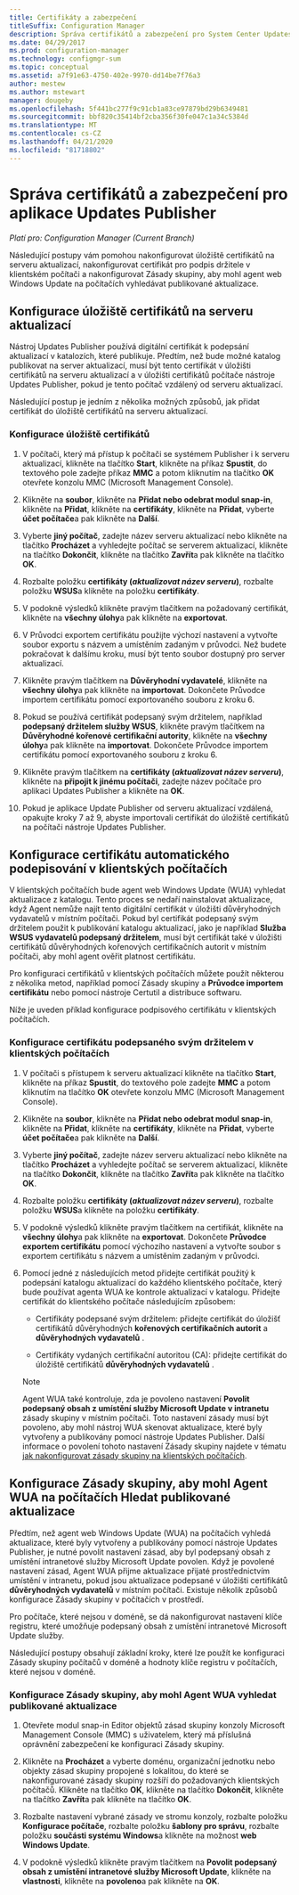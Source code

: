 ```yaml
---
title: Certifikáty a zabezpečení
titleSuffix: Configuration Manager
description: Správa certifikátů a zabezpečení pro System Center Updates Publisher
ms.date: 04/29/2017
ms.prod: configuration-manager
ms.technology: configmgr-sum
ms.topic: conceptual
ms.assetid: a7f91e63-4750-402e-9970-dd14be7f76a3
author: mestew
ms.author: mstewart
manager: dougeby
ms.openlocfilehash: 5f441bc277f9c91cb1a83ce97879bd29b6349481
ms.sourcegitcommit: bbf820c35414bf2cba356f30fe047c1a34c5384d
ms.translationtype: MT
ms.contentlocale: cs-CZ
ms.lasthandoff: 04/21/2020
ms.locfileid: "81718802"
---
```

# <a name="manage-certificates-and-security-for-updates-publisher"></a>Správa certifikátů a zabezpečení pro aplikace Updates Publisher

*Platí pro: Configuration Manager (Current Branch)*

Následující postupy vám pomohou nakonfigurovat úložiště certifikátů na serveru aktualizací, nakonfigurovat certifikát pro podpis držitele v klientském počítači a nakonfigurovat Zásady skupiny, aby mohl agent web Windows Update na počítačích vyhledávat publikované aktualizace.

## <a name="configure-the-certificate-store-on-the-update-server"></a>Konfigurace úložiště certifikátů na serveru aktualizací
 Nástroj Updates Publisher používá digitální certifikát k podepsání aktualizací v katalozích, které publikuje. Předtím, než bude možné katalog publikovat na server aktualizací, musí být tento certifikát v úložišti certifikátů na serveru aktualizací a v úložišti certifikátů počítače nástroje Updates Publisher, pokud je tento počítač vzdálený od serveru aktualizací.

Následující postup je jedním z několika možných způsobů, jak přidat certifikát do úložiště certifikátů na serveru aktualizací.

### <a name="to-configure-the-certificate-store"></a>Konfigurace úložiště certifikátů
1.  V počítači, který má přístup k počítači se systémem Publisher i k serveru aktualizací, klikněte na tlačítko **Start**, klikněte na příkaz **Spustit**, do textového pole zadejte příkaz **MMC** a potom kliknutím na tlačítko **OK** otevřete konzolu MMC (Microsoft Management Console).

2.  Klikněte na **soubor**, klikněte na **Přidat nebo odebrat modul snap-in**, klikněte na **Přidat**, klikněte na **certifikáty**, klikněte na **Přidat**, vyberte **účet počítače**a pak klikněte na **Další**.

3.  Vyberte **jiný počítač**, zadejte název serveru aktualizací nebo klikněte na tlačítko **Procházet** a vyhledejte počítač se serverem aktualizací, klikněte na tlačítko **Dokončit**, klikněte na tlačítko **Zavřít**a pak klikněte na tlačítko **OK**.

4.  Rozbalte položku **certifikáty (*aktualizovat název serveru*)**, rozbalte položku **WSUS**a klikněte na položku **certifikáty**.

5.  V podokně výsledků klikněte pravým tlačítkem na požadovaný certifikát, klikněte na **všechny úlohy**a pak klikněte na **exportovat**.

6.  V Průvodci exportem certifikátu použijte výchozí nastavení a vytvořte soubor exportu s názvem a umístěním zadaným v průvodci. Než budete pokračovat k dalšímu kroku, musí být tento soubor dostupný pro server aktualizací.

7.  Klikněte pravým tlačítkem na **Důvěryhodní vydavatelé**, klikněte na **všechny úlohy**a pak klikněte na **importovat**. Dokončete Průvodce importem certifikátu pomocí exportovaného souboru z kroku 6.

8.  Pokud se používá certifikát podepsaný svým držitelem, například **podepsaný držitelem služby WSUS**, klikněte pravým tlačítkem na **Důvěryhodné kořenové certifikační autority**, klikněte na **všechny úlohy**a pak klikněte na **importovat**. Dokončete Průvodce importem certifikátu pomocí exportovaného souboru z kroku 6.

9.  Klikněte pravým tlačítkem na **certifikáty (*aktualizovat název serveru*)**, klikněte na **připojit k jinému počítači**, zadejte název počítače pro aplikaci Updates Publisher a klikněte na **OK**.

10. Pokud je aplikace Update Publisher od serveru aktualizací vzdálená, opakujte kroky 7 až 9, abyste importovali certifikát do úložiště certifikátů na počítači nástroje Updates Publisher.



## <a name="configure-a-self-signing-certificate-on-client-computers"></a>Konfigurace certifikátu automatického podepisování v klientských počítačích
V klientských počítačích bude agent web Windows Update (WUA) vyhledat aktualizace z katalogu. Tento proces se nedaří nainstalovat aktualizace, když Agent nemůže najít tento digitální certifikát v úložišti důvěryhodných vydavatelů v místním počítači. Pokud byl certifikát podepsaný svým držitelem použit k publikování katalogu aktualizací, jako je například **Služba WSUS vydavatelů podepsaný držitelem**, musí být certifikát také v úložišti certifikátů důvěryhodných kořenových certifikačních autorit v místním počítači, aby mohl agent ověřit platnost certifikátu.

Pro konfiguraci certifikátů v klientských počítačích můžete použít některou z několika metod, například pomocí Zásady skupiny a **Průvodce importem certifikátu** nebo pomocí nástroje Certutil a distribuce softwaru.

Níže je uveden příklad konfigurace podpisového certifikátu v klientských počítačích.

### <a name="to-configure-a-self-signing-certificate-on-client-computers"></a>Konfigurace certifikátu podepsaného svým držitelem v klientských počítačích
1. V počítači s přístupem k serveru aktualizací klikněte na tlačítko **Start**, klikněte na příkaz **Spustit**, do textového pole zadejte **MMC** a potom kliknutím na tlačítko **OK** otevřete konzolu MMC (Microsoft Management Console).

2. Klikněte na **soubor**, klikněte na **Přidat nebo odebrat modul snap-in**, klikněte na **Přidat**, klikněte na **certifikáty**, klikněte na **Přidat**, vyberte **účet počítače**a pak klikněte na **Další**.

3. Vyberte **jiný počítač**, zadejte název serveru aktualizací nebo klikněte na tlačítko **Procházet** a vyhledejte počítač se serverem aktualizací, klikněte na tlačítko **Dokončit**, klikněte na tlačítko **Zavřít**a pak klikněte na tlačítko **OK**.

4. Rozbalte položku **certifikáty (*aktualizovat název serveru*)**, rozbalte položku **WSUS**a klikněte na položku **certifikáty**.

5. V podokně výsledků klikněte pravým tlačítkem na certifikát, klikněte na **všechny úlohy**a pak klikněte na **exportovat**. Dokončete **Průvodce exportem certifikátu** pomocí výchozího nastavení a vytvořte soubor s exportem certifikátu s názvem a umístěním zadaným v průvodci.

6. Pomocí jedné z následujících metod přidejte certifikát použitý k podepsání katalogu aktualizací do každého klientského počítače, který bude používat agenta WUA ke kontrole aktualizací v katalogu. Přidejte certifikát do klientského počítače následujícím způsobem:

   -   Certifikáty podepsané svým držitelem: přidejte certifikát do úložišť certifikátů důvěryhodných **kořenových certifikačních autorit** a **důvěryhodných vydavatelů** .

   -   Certifikáty vydaných certifikační autoritou (CA): přidejte certifikát do úložiště certifikátů **důvěryhodných vydavatelů** .

   > [!NOTE]
   > Agent WUA také kontroluje, zda je povoleno nastavení **Povolit podepsaný obsah z umístění služby Microsoft Update v intranetu** zásady skupiny v místním počítači. Toto nastavení zásady musí být povoleno, aby mohl nástroj WUA skenovat aktualizace, které byly vytvořeny a publikovány pomocí nástroje Updates Publisher. Další informace o povolení tohoto nastavení Zásady skupiny najdete v tématu [jak nakonfigurovat zásady skupiny na klientských počítačích](https://docs.microsoft.com/previous-versions/bb530967(v=technet.10)).



## <a name="configuring-group-policy-to-allow-wuaon-computers-to-scan-for-published-updates"></a>Konfigurace Zásady skupiny, aby mohl Agent WUA na počítačích Hledat publikované aktualizace
Předtím, než agent web Windows Update (WUA) na počítačích vyhledá aktualizace, které byly vytvořeny a publikovány pomocí nástroje Updates Publisher, je nutné povolit nastavení zásad, aby byl podepsaný obsah z umístění intranetové služby Microsoft Update povolen. Když je povolené nastavení zásad, Agent WUA přijme aktualizace přijaté prostřednictvím umístění v intranetu, pokud jsou aktualizace podepsané v úložišti certifikátů **důvěryhodných vydavatelů** v místním počítači. Existuje několik způsobů konfigurace Zásady skupiny v počítačích v prostředí.

Pro počítače, které nejsou v doméně, se dá nakonfigurovat nastavení klíče registru, které umožňuje podepsaný obsah z umístění intranetové Microsoft Update služby.

Následující postupy obsahují základní kroky, které lze použít ke konfiguraci Zásady skupiny počítačů v doméně a hodnoty klíče registru v počítačích, které nejsou v doméně.

### <a name="to-configure-group-policy-to-allow-wua-to-scan-for-published-updates"></a>Konfigurace Zásady skupiny, aby mohl Agent WUA vyhledat publikované aktualizace
1.  Otevřete modul snap-in Editor objektů zásad skupiny konzoly Microsoft Management Console (MMC) s uživatelem, který má příslušná oprávnění zabezpečení ke konfiguraci Zásady skupiny.

2.  Klikněte na **Procházet** a vyberte doménu, organizační jednotku nebo objekty zásad skupiny propojené s lokalitou, do které se nakonfigurované zásady skupiny rozšíří do požadovaných klientských počítačů. Klikněte na tlačítko **OK**, klikněte na tlačítko **Dokončit**, klikněte na tlačítko **Zavřít**a pak klikněte na tlačítko **OK**.

3.  Rozbalte nastavení vybrané zásady ve stromu konzoly, rozbalte položku **Konfigurace počítače**, rozbalte položku **šablony pro správu**, rozbalte položku **součásti systému Windows**a klikněte na možnost **web Windows Update**.

4.  V podokně výsledků klikněte pravým tlačítkem na **Povolit podepsaný obsah z umístění intranetové služby Microsoft Update**, klikněte na **vlastnosti**, klikněte na **povoleno**a pak klikněte na **OK**.
